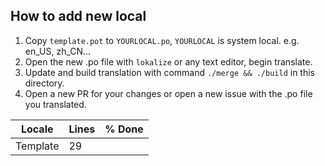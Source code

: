 ## How to add new local
1. Copy `template.pot` to `YOURLOCAL.po`, `YOURLOCAL` is system local. e.g. en_US, zh_CN...
2. Open the new .po file with `lokalize` or any text editor, begin translate.
3. Update and build translation with command `./merge && ./build` in this directory.
4. Open a new PR for your changes or open a new issue with the .po file you translated.

|  Locale  |  Lines  | % Done|
|----------|---------|-------|
| Template |      29 |       |
